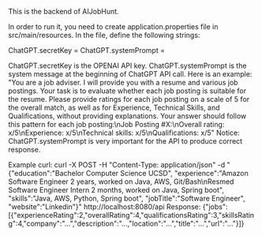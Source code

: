 This is the backend of AIJobHunt.

In order to run it, you need to create application.properties file in src/main/resources. In the file, define the following strings: 

ChatGPT.secretKey = 
ChatGPT.systemPrompt =

ChatGPT.secretKey is the OPENAI API key.
ChatGPT.systemPrompt is the system message at the beginning of ChatGPT API call. Here is an example: "You are a job adviser. I will provide you with a resume and various job postings. Your task is to evaluate whether each job posting is suitable for the resume. Please provide ratings for each job posting on a scale of 5 for the overall match, as well as for Experience, Technical Skills, and Qualifications, without providing explanations. Your answer should follow this pattern for each job posting:\nJob Posting #X:\nOverall rating: x/5\nExperience: x/5\nTechnical skills: x/5\nQualifications: x/5"
Notice: ChatGPT.systemPrompt is very important for the API to produce correct response.

Example curl:
curl -X POST -H "Content-Type: application/json" -d "{\"education\":\"Bachelor Computer Science UCSD\", \"experience\":\"Amazon Software Engineer 2 years, worked on Java, AWS, Git/Bash\nResmed Software Engineer Intern 2 months, worked on Java, Spring boot\", \"skills\":\"Java, AWS, Python, Spring boot\", \"jobTitle\":\"Software Engineer\", \"website\":\"Linkedin\"}" http://localhost:8080/api
Response:
{"jobs":[{"experienceRating":2,"overallRating":4,"qualificationsRating":3,"skillsRating":4,"company":"...","description":"...,"location":"...","title":"...","url":"..."}]}